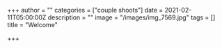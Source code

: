 +++
author = ""
categories = ["couple shoots"]
date = 2021-02-11T05:00:00Z
description = ""
image = "/images/img_7569.jpg"
tags = []
title = "Welcome"

+++

